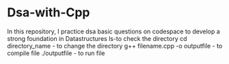 # Dsa-with-Cpp
In this repository, I practice dsa basic questions on codespace to develop a strong foundation in Datastructures
ls-to check the directory
cd directory_name  - to change the directory
g++ filename.cpp -o outputfile  - to compile file
./outputfile  - to run file
